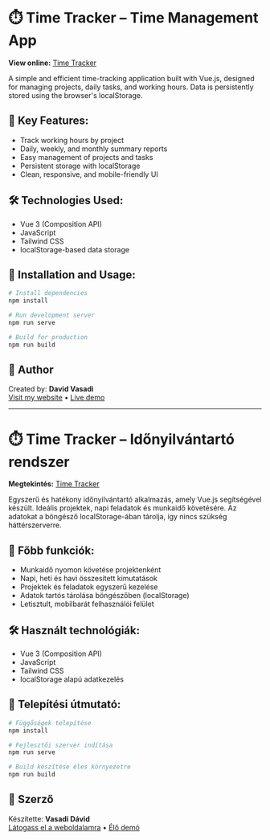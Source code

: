 # ⏱️ Time Tracker – Time Management App

**View online:** [Time Tracker](https://davidvasadi.github.io/my-time-tracker/)

A simple and efficient time-tracking application built with Vue.js, designed for managing projects, daily tasks, and working hours. Data is persistently stored using the browser's localStorage.

## 🌟 Key Features:

- Track working hours by project
- Daily, weekly, and monthly summary reports
- Easy management of projects and tasks
- Persistent storage with localStorage
- Clean, responsive, and mobile-friendly UI

## 🛠️ Technologies Used:

- Vue 3 (Composition API)
- JavaScript
- Tailwind CSS
- localStorage-based data storage

## 🚀 Installation and Usage:

```bash
# Install dependencies
npm install

# Run development server
npm run serve

# Build for production
npm run build
```

## 👤 Author

Created by: **David Vasadi**  
[Visit my website](https://davelopment.hu) • [Live demo](https://davidvasadi.github.io/my-time-tracker/)

---

# ⏱️ Time Tracker – Időnyilvántartó rendszer

**Megtekintés:** [Time Tracker](https://davidvasadi.github.io/my-time-tracker/)

Egyszerű és hatékony időnyilvántartó alkalmazás, amely Vue.js segítségével készült. Ideális projektek, napi feladatok és munkaidő követésére. Az adatokat a böngésző localStorage-ában tárolja, így nincs szükség háttérszerverre.

## 🌟 Főbb funkciók:

- Munkaidő nyomon követése projektenként
- Napi, heti és havi összesített kimutatások
- Projektek és feladatok egyszerű kezelése
- Adatok tartós tárolása böngészőben (localStorage)
- Letisztult, mobilbarát felhasználói felület

## 🛠️ Használt technológiák:

- Vue 3 (Composition API)
- JavaScript
- Tailwind CSS
- localStorage alapú adatkezelés

## 🚀 Telepítési útmutató:

```bash
# Függőségek telepítése
npm install

# Fejlesztői szerver indítása
npm run serve

# Build készítése éles környezetre
npm run build
```

## 👤 Szerző

Készítette: **Vasadi Dávid**  
[Látogass el a weboldalamra](https://davelopment.hu) • [Élő demó](https://davidvasadi.github.io/my-time-tracker/)